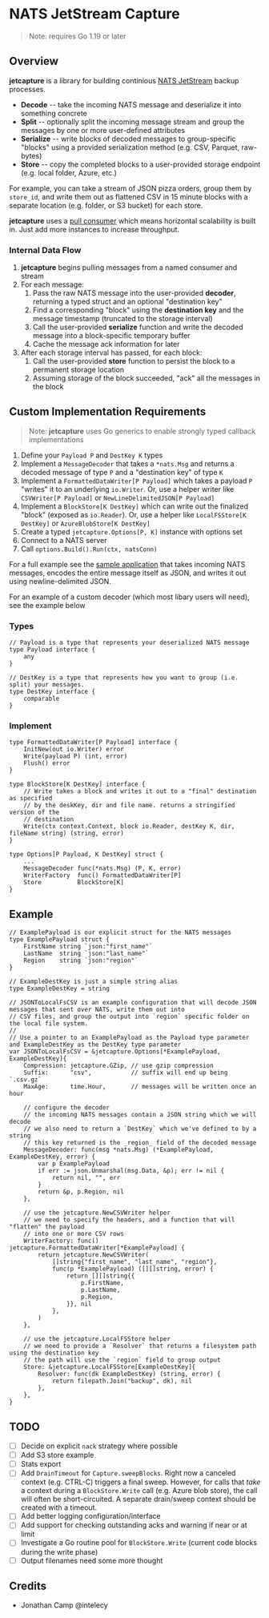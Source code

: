 # NATS JetStream Capture

> Note: requires Go 1.19 or later

## Overview

**jetcapture** is a library for building continious [NATS JetStream](https://docs.nats.io/nats-concepts/jetstream)
backup processes.

* **Decode**      -- take the incoming NATS message and deserialize it into something concrete
* **Split**       -- optionally split the incoming message stream and group the messages by one or more user-defined
                     attributes
* **Serialize**   -- write blocks of decoded messages to group-specific "blocks" using a provided serialization method
                     (e.g. CSV, Parquet, raw-bytes)
* **Store**       -- copy the completed blocks to a user-provided storage endpoint (e.g. local folder, Azure, etc.)

For example, you can take a stream of JSON pizza orders, group them by `store_id`, and write them out as flattened CSV
in 15 minute blocks with a separate location (e.g. folder, or S3 bucket) for each store.

**jetcapture** uses a [pull consumer](https://docs.nats.io/nats-concepts/jetstream/consumers) which means horizontal
scalability is built in. Just add more instances to increase throughput.

### Internal Data Flow

1. **jetcapture** begins pulling messages from a named consumer and stream
2. For each message:
   1. Pass the raw NATS message into the user-provided **decoder**, returning a typed struct and an optional
      "destination key"
   2. Find a corresponding "block" using the **destination key** and the message timestamp (truncated to the storage
      interval)
   3. Call the user-provided **serialize** function and write the decoded message into a block-specific temporary buffer
   4. Cache the message ack information for later
3. After each storage interval has passed, for each block:
   1. Call the user-provided **store** function to persist the block to a permanent storage location
   2. Assuming storage of the block succeeded, "ack" all the messages in the block

## Custom Implementation Requirements

> Note: **jetcapture** uses Go generics to enable strongly typed callback implementations

1. Define your `Payload P` and `DestKey K` types
2. Implement a `MessageDecoder` that takes a `*nats.Msg` and returns a decoded message of type `P` and a "destination
   key" of type `K`
3. Implement a `FormattedDataWriter[P Payload]` which takes a payload `P` "writes" it to an underlying `io.Writer`. Or,
   use a helper writer like `CSVWriter[P Payload]` or `NewLineDelimitedJSON[P Payload]`
4. Implement a `BlockStore[K DestKey]` which can write out the finalized "block" (exposed as `io.Reader`). Or, use a
   helper like `LocalFSStore[K DestKey]` or `AzureBlobStore[K DestKey]`
5. Create a typed `jetcapture.Options[P, K]` instance with options set
6. Connect to a NATS server
7. Call `options.Build().Run(ctx, natsConn)`

For a full example see the [sample application](apps/ndjson/main.go) that takes incoming NATS messages, encodes the entire message itself as
JSON, and writes it out using newline-delimited JSON.

For an example of a custom decoder (which most libary users will need), see the example below

### Types

```golang
// Payload is a type that represents your deserialized NATS message
type Payload interface {
	any
}

// DestKey is a type that represents how you want to group (i.e. split) your messages.
type DestKey interface {
	comparable
}
```

### Implement

```golang
type FormattedDataWriter[P Payload] interface {
	InitNew(out io.Writer) error
	Write(payload P) (int, error)
	Flush() error
}

type BlockStore[K DestKey] interface {
	// Write takes a block and writes it out to a "final" destination as specified
	// by the deskKey, dir and file name. returns a stringified version of the
	// destination
	Write(ctx context.Context, block io.Reader, destKey K, dir, fileName string) (string, error)
}

type Options[P Payload, K DestKey] struct {
	...
	MessageDecoder func(*nats.Msg) (P, K, error)
	WriterFactory  func() FormattedDataWriter[P]
	Store          BlockStore[K]
}
```


## Example

```golang
// ExamplePayload is our explicit struct for the NATS messages
type ExamplePayload struct {
	FirstName string `json:"first_name"`
	LastName  string `json:"last_name"`
	Region    string `json:"region"`
}

// ExampleDestKey is just a simple string alias
type ExampleDestKey = string

// JSONToLocalFsCSV is an example configuration that will decode JSON messages that sent over NATS, write them out into
// CSV files, and group the output into `region` specific folder on the local file system.
//
// Use a pointer to an ExamplePayload as the Payload type parameter and ExampleDestKey as the DestKey type parameter
var JSONToLocalFsCSV = &jetcapture.Options[*ExamplePayload, ExampleDestKey]{
	Compression: jetcapture.GZip, // use gzip compression
	Suffix:      "csv",           // suffix will end up being `.csv.gz`
	MaxAge:      time.Hour,       // messages will be written once an hour

	// configure the decoder
	// the incoming NATS messages contain a JSON string which we will decode
	// we also need to return a `DestKey` which we've defined to by a string
	// this key returned is the _region_ field of the decoded message
	MessageDecoder: func(msg *nats.Msg) (*ExamplePayload, ExampleDestKey, error) {
		var p ExamplePayload
		if err := json.Unmarshal(msg.Data, &p); err != nil {
			return nil, "", err
		}
		return &p, p.Region, nil
	},

	// use the jetcapture.NewCSVWriter helper
	// we need to specify the headers, and a function that will "flatten" the payload
	// into one or more CSV rows
	WriterFactory: func() jetcapture.FormattedDataWriter[*ExamplePayload] {
		return jetcapture.NewCSVWriter(
			[]string{"first_name", "last_name", "region"},
			func(p *ExamplePayload) ([][]string, error) {
				return [][]string{{
					p.FirstName,
					p.LastName,
					p.Region,
				}}, nil
			},
		)
	},

	// use the jetcapture.LocalFSStore helper
	// we need to provide a `Resolver` that returns a filesystem path using the destination key
	// the path will use the `region` field to group output
	Store: &jetcapture.LocalFSStore[ExampleDestKey]{
		Resolver: func(dk ExampleDestKey) (string, error) {
			return filepath.Join("backup", dk), nil
		},
	},
}
```

## TODO

- [ ] Decide on explicit `nack` strategy where possible
- [ ] Add S3 store example
- [ ] Stats export
- [ ] Add `DrainTimeout` for `Capture.sweepBlocks`. Right now a canceled context (e.g. CTRL-C) triggers a final sweep.
      However, for calls that _take_ a context during a `BlockStore.Write` call (e.g. Azure blob store), the call will
      often be short-circuited. A separate drain/sweep context should be created with a timeout.
- [ ] Add better logging configuration/interface
- [ ] Add support for checking outstanding acks and warning if near or at limit
- [ ] Investigate a Go routine pool for `BlockStore.Write` (current code blocks during the write phase)
- [ ] Output filenames need some more thought

## Credits

* Jonathan Camp @intelecy